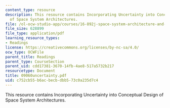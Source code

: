 ```yaml
---
content_type: resource
description: This resource contains Incorporating Uncertainty into Conceptual Design
  of Space System Architectures.
file: /ol-ocw-studio-app/courses/16-892j-space-system-architecture-and-design-fall-2004/c752cb55b6acbecbdbb573c0a235d7c4_09060uncertainty.pdf
file_size: 628899
file_type: application/pdf
learning_resource_types:
- Readings
license: https://creativecommons.org/licenses/by-nc-sa/4.0/
ocw_type: OCWFile
parent_title: Readings
parent_type: CourseSection
parent_uid: cdd17381-3670-14fb-4ae8-517a5732b217
resourcetype: Document
title: 09060uncertainty.pdf
uid: c752cb55-b6ac-becb-dbb5-73c0a235d7c4
---
```

This resource contains Incorporating Uncertainty into Conceptual Design of Space System Architectures.